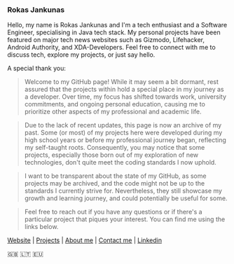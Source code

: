 ### Rokas Jankunas

Hello, my name is Rokas Jankunas and I'm a tech enthusiast and a Software Engineer, specialising in Java tech stack. My personal projects have been featured on major tech news websites such as Gizmodo, Lifehacker, Android Authority, and XDA-Developers. Feel free to connect with me to discuss tech, explore my projects, or just say hello.

A special thank you:

> Welcome to my GitHub page! While it may seem a bit dormant, rest assured that the projects within hold a special place in my journey as a developer. Over time, my focus has shifted towards work, university commitments, and ongoing personal education, causing me to prioritize other aspects of my professional and academic life.

> Due to the lack of recent updates, this page is now an archive of my past.  Some (or most) of my projects here were developed during my high school years or before my professional journey began, reflecting my self-taught roots. Consequently, you may notice that some projects, especially those born out of my exploration of new technologies, don't quite meet the coding standards I now uphold.

> I want to be transparent about the state of my GitHub, as some projects may be archived, and the code might not be up to the standards I currently strive for. Nevertheless, they still showcase my growth and learning journey, and could potentially be useful for some.

> Feel free to reach out if you have any questions or if there's a particular project that piques your interest. You can find me using the links below.
            
 [Website](https://rokas.dev/) | [Projects](https://rokas.dev/projects) | [About me](https://rokas.dev/about) | [Contact me](https://rokas.dev/contacts) | [Linkedin](https://www.linkedin.com/in/jankunasrokas/)
 
:uk: :lithuania: :eu:
